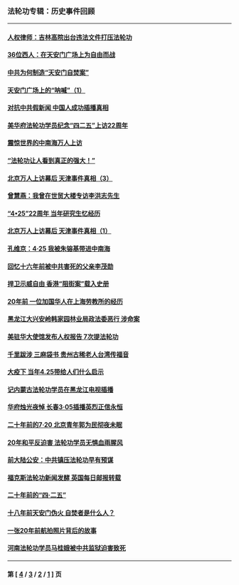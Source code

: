 ### 法轮功专辑：历史事件回顾
---
#### [人权律师：吉林高院出台违法文件打压法轮功](../../pages/nf5793/n13825665.md?11250430) 
#### [36位西人：在天安门广场上为自由而战](../../pages/nf5793/n13390029.md?11250430) 
#### [中共为何制造“天安门自焚案”](../../pages/nf5793/n13183270.md?11250430) 
#### [天安门广场上的“呐喊”（1）](../../pages/nf5793/n13105277.md?11250430) 
#### [对抗中共假新闻 中国人成功插播真相](../../pages/nf5793/n12910618.md?11250430) 
#### [美华府法轮功学员纪念“四二五”上访22周年](../../pages/nf5793/n12904445.md?11250430) 
#### [震惊世界的中南海万人上访](../../pages/nf5793/n12903976.md?11250430) 
#### [“法轮功让人看到真正的强大！”](../../pages/nf5793/n12903195.md?11250430) 
#### [北京万人上访幕后 天津事件真相（3）](../../pages/nf5793/n12902807.md?11250430) 
#### [曾慧燕：我曾在世贸大楼专访李洪志先生](../../pages/nf5793/n12898729.md?11250430) 
#### [“4•25”22周年 当年研究生忆经历](../../pages/nf5793/n12894152.md?11250430) 
#### [北京万人上访幕后 天津事件真相（1）](../../pages/nf5793/n12885174.md?11250430) 
#### [孔维京：4·25 我被朱镕基带进中南海](../../pages/nf5793/n12864987.md?11250430) 
#### [回忆十六年前被中共害死的父亲李茂勋](../../pages/nf5793/n12880270.md?11250430) 
#### [捍卫示威自由 香港“阻街案”载入史册](../../pages/nf5793/n12811245.md?11250430) 
#### [20年前 一位加国华人在上海劳教所的经历](../../pages/nf5793/n12707932.md?11250430) 
#### [黑龙江大兴安岭韩家园林业局政法委恶行 涉命案](../../pages/nf5793/n12622815.md?11250430) 
#### [美驻华大使馆发布人权报告 7次提法轮功](../../pages/nf5793/n12520541.md?11250430) 
#### [千里跋涉 三麻袋书 贵州古稀老人台湾传福音](../../pages/nf5793/n12198750.md?11250430) 
#### [大疫下 当年4.25带给人们什么启示](../../pages/nf5793/n12058565.md?11250430) 
#### [记内蒙古法轮功学员在黑龙江电视插播](../../pages/nf5793/n11699194.md?11250430) 
#### [华府烛光夜悼 长春3·05插播英烈正信永恒](../../pages/nf5793/n11397432.md?11250430) 
#### [二十年前的7·20 北京青年郭为民彻夜未眠](../../pages/nf5793/n11354195.md?11250430) 
#### [20年和平反迫害 法轮功学员无惧血雨腥风](../../pages/nf5793/n11348279.md?11250430) 
#### [前大陆公安：中共镇压法轮功早有预谋](../../pages/nf5793/n11352168.md?11250430) 
#### [福克斯法轮功新闻发酵  英国每日邮报转载](../../pages/nf5793/n11285952.md?11250430) 
#### [二十年前的“四·二五”](../../pages/nf5793/n11207639.md?11250430) 
#### [十八年前天安门伪火 自焚者是什么人？](../../pages/nf5793/n10996556.md?11250430) 
#### [一张20年前航拍照片背后的故事](../../pages/nf5793/n10693797.md?11250430) 
#### [河南法轮功学员马桂娥被中共监狱迫害致死](../../pages/nf5793/n10684974.md?11250430) 

---
#### 第 [ [4](./4.md?11250430) / [3](./3.md?11250430) / [2](./2.md?11250430) / [1](./1.md?11250430) ] 页
